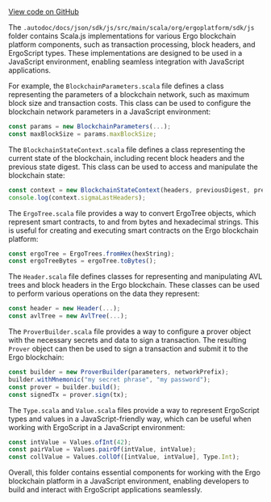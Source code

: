 [View code on GitHub](sigmastate-interpreterhttps://github.com/ScorexFoundation/sigmastate-interpreter/.autodoc/docs/json/sdk/js/src/main/scala)

The `.autodoc/docs/json/sdk/js/src/main/scala/org/ergoplatform/sdk/js` folder contains Scala.js implementations for various Ergo blockchain platform components, such as transaction processing, block headers, and ErgoScript types. These implementations are designed to be used in a JavaScript environment, enabling seamless integration with JavaScript applications.

For example, the `BlockchainParameters.scala` file defines a class representing the parameters of a blockchain network, such as maximum block size and transaction costs. This class can be used to configure the blockchain network parameters in a JavaScript environment:

```javascript
const params = new BlockchainParameters(...);
const maxBlockSize = params.maxBlockSize;
```

The `BlockchainStateContext.scala` file defines a class representing the current state of the blockchain, including recent block headers and the previous state digest. This class can be used to access and manipulate the blockchain state:

```javascript
const context = new BlockchainStateContext(headers, previousDigest, preHeader);
console.log(context.sigmaLastHeaders);
```

The `ErgoTree.scala` file provides a way to convert ErgoTree objects, which represent smart contracts, to and from bytes and hexadecimal strings. This is useful for creating and executing smart contracts on the Ergo blockchain platform:

```javascript
const ergoTree = ErgoTrees.fromHex(hexString);
const ergoTreeBytes = ergoTree.toBytes();
```

The `Header.scala` file defines classes for representing and manipulating AVL trees and block headers in the Ergo blockchain. These classes can be used to perform various operations on the data they represent:

```javascript
const header = new Header(...);
const avlTree = new AvlTree(...);
```

The `ProverBuilder.scala` file provides a way to configure a prover object with the necessary secrets and data to sign a transaction. The resulting `Prover` object can then be used to sign a transaction and submit it to the Ergo blockchain:

```javascript
const builder = new ProverBuilder(parameters, networkPrefix);
builder.withMnemonic("my secret phrase", "my password");
const prover = builder.build();
const signedTx = prover.sign(tx);
```

The `Type.scala` and `Value.scala` files provide a way to represent ErgoScript types and values in a JavaScript-friendly way, which can be useful when working with ErgoScript in a JavaScript environment:

```javascript
const intValue = Values.ofInt(42);
const pairValue = Values.pairOf(intValue, intValue);
const collValue = Values.collOf([intValue, intValue], Type.Int);
```

Overall, this folder contains essential components for working with the Ergo blockchain platform in a JavaScript environment, enabling developers to build and interact with ErgoScript applications seamlessly.
